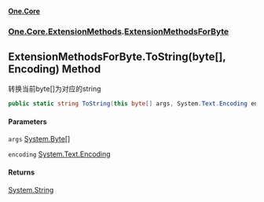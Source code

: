 #### [One.Core](index.md 'index')
### [One.Core.ExtensionMethods](One_Core_ExtensionMethods.md 'One.Core.ExtensionMethods').[ExtensionMethodsForByte](One_Core_ExtensionMethods_ExtensionMethodsForByte.md 'One.Core.ExtensionMethods.ExtensionMethodsForByte')
## ExtensionMethodsForByte.ToString(byte[], Encoding) Method
转换当前byte[]为对应的string 
```csharp
public static string ToString(this byte[] args, System.Text.Encoding encoding);
```
#### Parameters
<a name='One_Core_ExtensionMethods_ExtensionMethodsForByte_ToString(byte___System_Text_Encoding)_args'></a>
`args` [System.Byte](https://docs.microsoft.com/en-us/dotnet/api/System.Byte 'System.Byte')[[]](https://docs.microsoft.com/en-us/dotnet/api/System.Array 'System.Array')  
  
<a name='One_Core_ExtensionMethods_ExtensionMethodsForByte_ToString(byte___System_Text_Encoding)_encoding'></a>
`encoding` [System.Text.Encoding](https://docs.microsoft.com/en-us/dotnet/api/System.Text.Encoding 'System.Text.Encoding')  
  
#### Returns
[System.String](https://docs.microsoft.com/en-us/dotnet/api/System.String 'System.String')  
